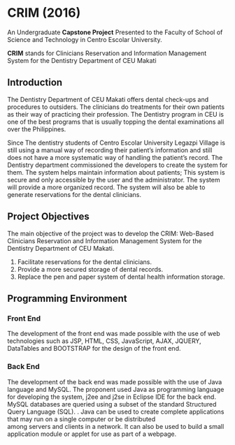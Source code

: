 # CRIM (2016)
An Undergraduate **Capstone Project** Presented to the Faculty of School of Science and Technology in Centro Escolar University.

**CRIM** stands for Clinicians Reservation and Information Management System for the Dentistry Department of CEU Makati


## Introduction
The Dentistry Department of CEU Makati offers dental check-ups and procedures to outsiders. The clinicians do treatments for their own patients as their way of practicing their profession. The Dentistry program in CEU is one of the best programs that is usually topping the dental examinations all over the Philippines.

Since The dentistry students of Centro Escolar University Legazpi Village is still using a manual way of recording their patient’s information and still does not have a more systematic way of handling the patient’s record. The Dentistry department commissioned the developers to create the system for them. The system helps maintain information about patients; This system is secure and only accessible by the user and the administrator. The system will provide a more organized record. The system will also be able to generate reservations for the dental clinicians.

## Project Objectives
The main objective of the project was to develop the CRIM: Web-Based Clinicians Reservation and Information Management System for the Dentistry Department of CEU Makati.
1. Facilitate reservations for the dental clinicians.
2. Provide a more secured storage of dental records.
3. Replace the pen and paper system of dental health information storage.

## Programming Environment

### Front End
The development of the front end was made possible with the use of web technologies such as JSP, HTML, CSS, JavaScript, AJAX, JQUERY, DataTables and BOOTSTRAP for the design of the front end.

### Back End
The development of the back end was made possible with the use of Java language and MySQL. The proponent used Java as programming language for developing the system, j2ee and j2se in Eclipse IDE for the back end. MySQL databases are queried using a subset of the standard Structured Query Language (SQL). . Java can be used to create complete applications that may run on a single computer or be distributed among servers and clients in a network. It can also be used to build a small application module or applet for use as part of a webpage. 
